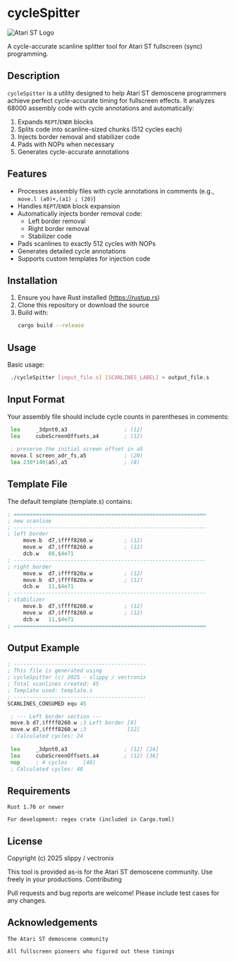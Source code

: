 # cycleSpitter

![Atari ST Logo](https://upload.wikimedia.org/wikipedia/commons/3/3e/Atari_logo_alt.svg)

A cycle-accurate scanline splitter tool for Atari ST fullscreen (sync) programming.

## Description

`cycleSpitter` is a utility designed to help Atari ST demoscene programmers achieve perfect cycle-accurate timing for fullscreen effects. It analyzes 68000 assembly code with cycle annotations and automatically:

1. Expands `REPT`/`ENDR` blocks
2. Splits code into scanline-sized chunks (512 cycles each)
3. Injects border removal and stabilizer code
4. Pads with NOPs when necessary
5. Generates cycle-accurate annotations

## Features

- Processes assembly files with cycle annotations in comments (e.g., `move.l (a0)+,(a1) ; (20)`)
- Handles `REPT`/`ENDR` block expansion
- Automatically injects border removal code:
    - Left border removal
    - Right border removal
    - Stabilizer code
- Pads scanlines to exactly 512 cycles with NOPs
- Generates detailed cycle annotations
- Supports custom templates for injection code

## Installation

1. Ensure you have Rust installed (https://rustup.rs)
2. Clone this repository or download the source
3. Build with:
   ```sh
   cargo build --release
    ``` 
## Usage

Basic usage:
   ```sh
    ./cycleSpitter [input_file.s] [SCANLINES_LABEL] > output_file.s    
   ``` 
## Input Format

Your assembly file should include cycle counts in parentheses in comments:
   ```asm
    lea     _3dpnt0,a3                  ; (12)
    lea     cubeScreenOffsets,a4        ; (12)
    
    ; preserve the initial screen offset in a5
    movea.l screen_adr_fs,a5            ; (20)
    lea 230*140(a5),a5                  ; (8)
   ``` 

## Template File

The default template (template.s) contains:
   ```asm
; =============================================================
; new scanline
; -------------------------------------------------------------
; left border
		move.b	d7,$ffff8260.w			; (12)
		move.w	d7,$ffff8260.w			; (12)
		dcb.w	88,$4e71
; -------------------------------------------------------------
; right border
		move.w	d7,$ffff820a.w			; (12)
		move.b	d7,$ffff820a.w			; (12)
		dcb.w	11,$4e71
; -------------------------------------------------------------
; stabilizer
		move.b	d7,$ffff8260.w			; (12)
		move.w	d7,$ffff8260.w			; (12)
		dcb.w	11,$4e71
; =============================================================
   ``` 

## Output Example
   ```asm
; ------------------------------------------
; This file is generated using
; cycleSpitter (c) 2025 - slippy / vectronix
; Total scanlines created: 45
; Template used: template.s
; ------------------------------------------
SCANLINES_CONSUMED equ 45

    ; --- Left border section ---
    move.b d7,$ffff8260.w ;3 Left border [0]
    move.w d7,$ffff8260.w ;3             [12]
    ; Calculated cycles: 24
    
    lea     _3dpnt0,a3                  ; (12) [24]
    lea     cubeScreenOffsets,a4        ; (12) [36]
    nop     ; 4 cycles     [48]
    ; Calculated cycles: 48
   ``` 

## Requirements

    Rust 1.70 or newer

    For development: regex crate (included in Cargo.toml)

## License

Copyright (c) 2025 slippy / vectronix

This tool is provided as-is for the Atari ST demoscene community. Use freely in your productions.
Contributing

Pull requests and bug reports are welcome! Please include test cases for any changes.

## Acknowledgements

    The Atari ST demoscene community

    All fullscreen pioneers who figured out these timings
